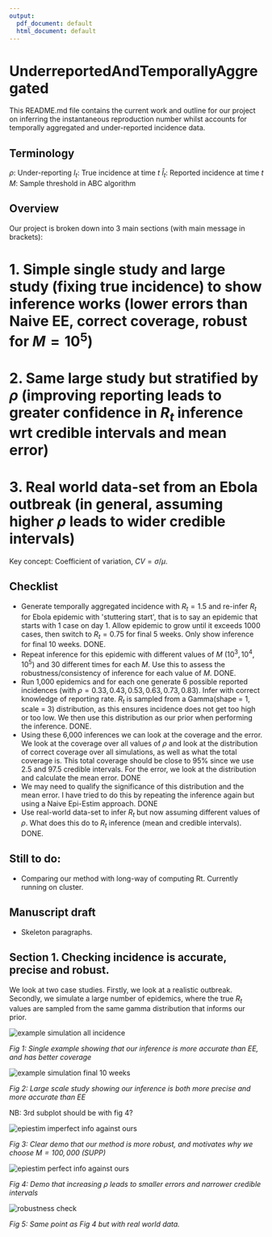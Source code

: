 ```yaml
---
output:
  pdf_document: default
  html_document: default
---
```

# UnderreportedAndTemporallyAggregated

This README.md file contains the current work and outline for our project on inferring the instantaneous reproduction number whilst accounts for temporally aggregated and under-reported incidence data.

## Terminology

$\rho$: Under-reporting
$I_t$: True incidence at time $t$
$\hat{I}_t$: Reported incidence at time $t$
$M$: Sample threshold in ABC algorithm

## Overview

Our project is broken down into 3 main sections (with main message in brackets):

# 1. Simple single study and large study (fixing true incidence) to show inference works (lower errors than Naive EE, correct coverage, robust for $M=10^5$) 
# 2. Same large study  but stratified by $\rho$ (improving reporting leads to greater confidence in $R_t$ inference wrt credible intervals and mean error)
# 3. Real world data-set from an Ebola outbreak (in general, assuming higher $\rho$ leads to wider credible intervals)

Key concept: Coefficient of variation, $CV = \sigma/\mu$.

## Checklist

+ Generate temporally aggregated incidence with $R_t=1.5$ and re-infer $R_t$ for Ebola epidemic with 'stuttering start', that is to say an epidemic that starts with 1 case on day 1. Allow epidemic to grow until it exceeds 1000 cases, then switch to $R_t=0.75$ for final 5 weeks. Only show inference for final 10 weeks. DONE.
+ Repeat inference for this epidemic with different values of $M$ ($10^3, 10^4, 10^5$) and 30 different times for each $M$. Use this to assess the robustness/consistency of inference for each value of $M$. DONE.
+ Run 1,000 epidemics and for each one generate 6 possible reported incidences (with $\rho = 0.33, 0.43, 0.53, 0.63, 0.73, 0.83$). Infer with correct knowledge of reporting rate. $R_t$ is sampled from a Gamma(shape = 1, scale = 3) distribution, as this ensures incidence does not get too high or too low. We then use this distribution as our prior when performing the inference. DONE.
+  Using these 6,000 inferences we can look at the coverage and the error. We look at the coverage over all values of $\rho$ and look at the distribution of correct coverage over all simulations, as well as what the total coverage is. This total coverage should be close to 95% since we use 2.5 and 97.5 credible intervals. For the error, we look at the distribution and calculate the mean error. DONE
+ We may need to qualify the significance of this distribution and the mean error. I have tried to do this by repeating the inference again but using a Naive Epi-Estim approach. DONE
+ Use real-world data-set to infer $R_t$ but now assuming different values of $\rho$. What does this do to $R_t$ inference (mean and credible intervals). DONE.

## Still to do:

+ Comparing our method with long-way of computing Rt. Currently running on cluster.

## Manuscript draft

+ Skeleton paragraphs.

## Section 1. Checking incidence is accurate, precise and robust.

We look at two case studies. Firstly, we look at a realistic outbreak. Secondly, we simulate a large number of epidemics, where the true $R_t$ values are sampled from the same gamma distribution that informs our prior.

![example simulation all incidence](figs/sectionBasicInference/standardPlot.png)

*Fig 1: Single example showing that our inference is more accurate than EE, and has better coverage*

![example simulation final 10 weeks](figs/sectionBasicInference/mainFigureBasicInference.png)

*Fig 2: Large scale study showing our inference is both more precise and more accurate than EE*

NB: 3rd subplot should be with fig 4?

![epiestim imperfect info against ours](figs/sectionRobustness/mainRobustness.png)

*Fig 3: Clear demo that our method is more robust, and motivates why we choose $M=100,000$ (SUPP)*

![epiestim perfect info against ours](figs/sectionEffectOfRho/IncreasingRhoIsGood.png)

*Fig 4: Demo that increasing $\rho$ leads to smaller errors and narrower credible intervals*

![robustness check](figs/sectionRWD/widthOfCredibleIntervalsDecreaseWithRho.png)

*Fig 5: Same point as Fig 4 but with real world data.*

